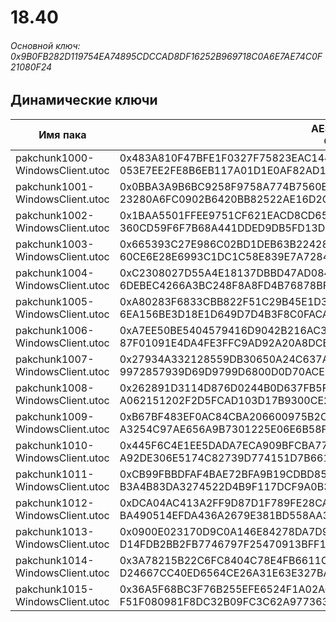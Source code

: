 # 18.40

###### Основной ключ: 0x9B0FB282D119754EA74895CDCCAD8DF16252B969718C0A6E7AE74C0F21080F24

## Динамические ключи

| Имя пака                          | AES Ключ</br>GUID                                                                                       | HiRes Текстуры |
|-----------------------------------|---------------------------------------------------------------------------------------------------------|----------------|
| pakchunk1000-WindowsClient.utoc   | 0x483A810F47BFE1F0327F75823EAC14403FE00E13163ED6DD4D9B798FFA773360</br>053E7EE2FE8B6EB117A01D1E0AF82AD1 | ❌             |
| pakchunk1001-WindowsClient.utoc   | 0x0BBA3A9B6BC9258F9758A774B7560B04F54B60232035BB75D1DFE2B71E568E77</br>23280A6FC0902B6420BB82522AE16D2C | ❌             |
| pakchunk1002-WindowsClient.utoc   | 0x1BAA5501FFEE9751CF621EACD8CD65F06E219FADA377091C6DE81E2E8C4BED8D</br>360CD59F6F7B68A441DDED9DB5FD13D7 | ❌             |
| pakchunk1003-WindowsClient.utoc   | 0x665393C27E986C02BD1DEB63B22428D004B58F02509CB258ECD911E62EE8DBF8</br>60CE6E28E6993C1DC1C58E839E7A7284 | ❌             |
| pakchunk1004-WindowsClient.utoc   | 0xC2308027D55A4E18137DBBD47AD0845901628B91A675F3F0142BF12EFE62A7F8</br>6DEBEC4266A3BC248F8A8FD4B76878BF | ❌             |
| pakchunk1005-WindowsClient.utoc   | 0xA80283F6833CBB822F51C29B45E1D331A2E0EC6B472C17279B3F3EFAFC3007AA</br>6EA156BE3D18E1D649D7D4B3F8C0FACA | ❌             |
| pakchunk1006-WindowsClient.utoc   | 0xA7EE50BE5404579416D9042B216AC39E7B6184D37D574C172BE65D9A2C3BD6ED</br>87F01091E4DA4FE3FFC9AD92A20A8DCE | ❌             |
| pakchunk1007-WindowsClient.utoc   | 0x27934A332128559DB30650A24C637AE5E2800074AD68E3BE6D519B25FB0523F9</br>9972857939D69D9799D6800D0D70ACE4 | ❌             |
| pakchunk1008-WindowsClient.utoc   | 0x262891D3114D876D0244B0D637FB5F8DA7A8A36C9B029775850077EB8FE2B937</br>A062151202F2D5FCAD103D17B9300CE2 | ❌             |
| pakchunk1009-WindowsClient.utoc   | 0xB67BF483EF0AC84CBA206600975B2C98D234B984F67C43F6B706644676C885B6</br>A3254C97AE656A9B7301225E06E6B58F | ❌             |
| pakchunk1010-WindowsClient.utoc   | 0x445F6C4E1EE5DADA7ECA909BFCBA7759E31F044C6F9362D251B8A6D38C6C089A</br>A92DE306E5174C82739D774151D7B661 | ❌             |
| pakchunk1011-WindowsClient.utoc   | 0xCB99FBBDFAF4BAE72BFA9B19CDBD85DE0E39A5652CBF78B78FF33A6E5EFC67D0</br>B3A4B83DA3274522D4B9F117DCF9A0B3 | ❌             |
| pakchunk1012-WindowsClient.utoc   | 0xDCA04AC413A2FF9D87D1F789FE28CAC511E4FA5175CC80F4B88A637744FBFC17</br>BA490514EFDA436A2679E381BD558AA3 | ❌             |
| pakchunk1013-WindowsClient.utoc   | 0x0900E023170D9C0A146E84278DA7D9018BD5ED4A97F8D79F1935C57779BEA057</br>D14FDB2BB2FB7746797F25470913BFF1 | ❌             |
| pakchunk1014-WindowsClient.utoc   | 0x3A78215B22C6FC8404C78E4FB6611C9AA007B9589652C4D20D0DF5120461C993</br>D24667CC40ED6564CE26A31E63E327BA | ❌             |
| pakchunk1015-WindowsClient.utoc   | 0x36A5F68BC3F76B255EFE6524F1A02ACD4839B6F3040D6B75511BFAC5CE1F5246</br>F51F080981F8DC32B09FC3C62A977363 | ❌             |
